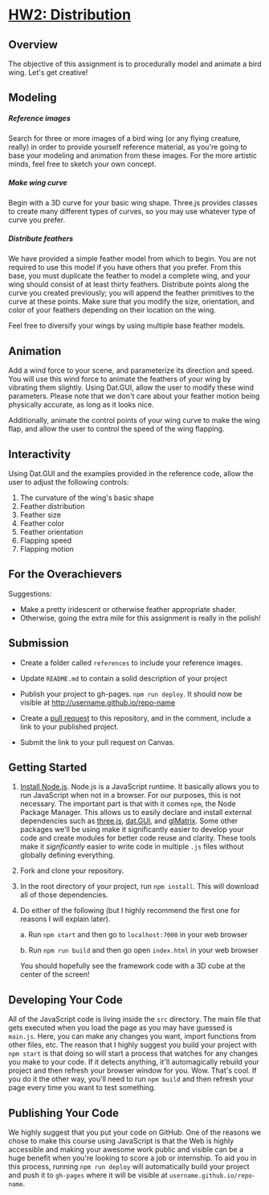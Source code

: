 # [HW2: Distribution](https://github.com/CIS700-Procedural-Graphics/HW2-Distribution)

## Overview

The objective of this assignment is to procedurally model and animate a bird wing. Let's get creative!

## Modeling

##### Reference images

Search for three or more images of a bird wing (or any flying creature, really) in order to provide yourself reference material, as you're going to base your modeling and animation from these images. For the more artistic minds, feel free to sketch your own concept.

##### Make wing curve

Begin with a 3D curve for your basic wing shape. Three.js provides classes to create many different types of curves, so you may use whatever type of curve you prefer.

##### Distribute feathers

We have provided a simple feather model from which to begin. You are not required to use this model if you have others that you prefer. From this base, you must duplicate the feather to model a complete wing, and your wing should consist of at least thirty feathers. Distribute points along the curve you created previously; you will append the feather primitives to the curve at these points. Make sure that you modify the size, orientation, and color of your feathers depending on their location on the wing. 

Feel free to diversify your wings by using multiple base feather models.

## Animation

Add a wind force to your scene, and parameterize its direction and speed. You will use this wind force to animate the feathers of your wing by vibrating them slightly. Using Dat.GUI, allow the user to modify these wind parameters. Please note that we don't care about your feather motion being physically accurate, as long as it looks nice.

Additionally, animate the control points of your wing curve to make the wing flap, and allow the user to control the speed of the wing flapping.

## Interactivity

Using Dat.GUI and the examples provided in the reference code, allow the user to adjust the following controls:

1. The curvature of the wing's basic shape
2. Feather distribution
3. Feather size
4. Feather color
5. Feather orientation
6. Flapping speed
7. Flapping motion

## For the Overachievers

Suggestions:
- Make a pretty iridescent or otherwise feather appropriate shader.
- Otherwise, going the extra mile for this assignment is really in the polish!

## Submission

- Create a folder called `references` to include your reference images.

- Update `README.md` to contain a solid description of your project

- Publish your project to gh-pages. `npm run deploy`. It should now be visible at http://username.github.io/repo-name

- Create a [pull request](https://help.github.com/articles/creating-a-pull-request/) to this repository, and in the comment, include a link to your published project.

- Submit the link to your pull request on Canvas.

## Getting Started

1. [Install Node.js](https://nodejs.org/en/download/). Node.js is a JavaScript runtime. It basically allows you to run JavaScript when not in a browser. For our purposes, this is not necessary. The important part is that with it comes `npm`, the Node Package Manager. This allows us to easily declare and install external dependencies such as [three.js](https://threejs.org/), [dat.GUI](https://workshop.chromeexperiments.com/examples/gui/#1--Basic-Usage), and [glMatrix](http://glmatrix.net/). Some other packages we'll be using make it significantly easier to develop your code and create modules for better code reuse and clarity. These tools make it _signficantly_ easier to write code in multiple `.js` files without globally defining everything.

2. Fork and clone your repository.

3. In the root directory of your project, run `npm install`. This will download all of those dependencies.

4. Do either of the following (but I highly recommend the first one for reasons I will explain later).

    a. Run `npm start` and then go to `localhost:7000` in your web browser

    b. Run `npm run build` and then go open `index.html` in your web browser

    You should hopefully see the framework code with a 3D cube at the center of the screen!


## Developing Your Code
All of the JavaScript code is living inside the `src` directory. The main file that gets executed when you load the page as you may have guessed is `main.js`. Here, you can make any changes you want, import functions from other files, etc. The reason that I highly suggest you build your project with `npm start` is that doing so will start a process that watches for any changes you make to your code. If it detects anything, it'll automagically rebuild your project and then refresh your browser window for you. Wow. That's cool. If you do it the other way, you'll need to run `npm build` and then refresh your page every time you want to test something.

## Publishing Your Code
We highly suggest that you put your code on GitHub. One of the reasons we chose to make this course using JavaScript is that the Web is highly accessible and making your awesome work public and visible can be a huge benefit when you're looking to score a job or internship. To aid you in this process, running `npm run deploy` will automatically build your project and push it to `gh-pages` where it will be visible at `username.github.io/repo-name`.